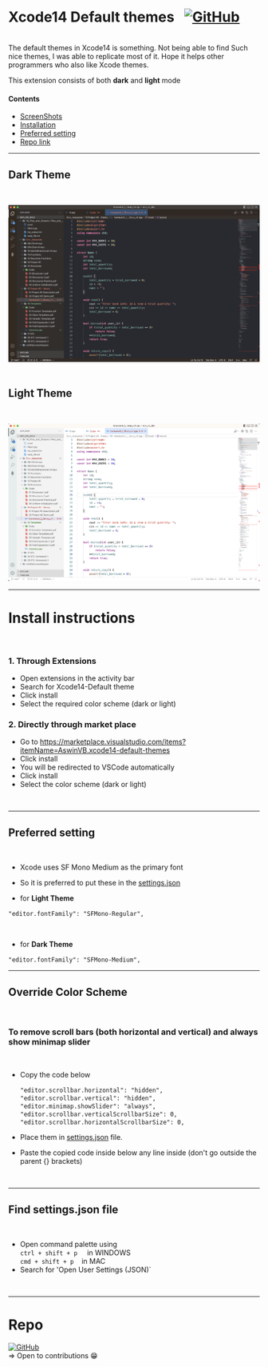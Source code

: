 # **Xcode14 Default themes** &nbsp; [![GitHub](https://img.shields.io/badge/github-%23121011.svg?style=for-the-badge&logo=github&logoColor=white)](https://github.com/vbaswin/Xcode14-VScode-Extension)
<br>
The default themes in Xcode14 is something. Not being able to find Such nice themes,
I was able to replicate most of it.
Hope it helps other programmers who also like Xcode themes.

This extension consists of both **dark** and **light** mode

#### **Contents**

- [ScreenShots](#dark-theme)
- [Installation](#install-instructions)
- [Preferred setting](#preferred-setting)
- [Repo link](#repo)


<hr>


## **Dark Theme**
<br>

![Dark theme png](/dark.png)<br>
<br>

## **Light Theme**
<br>


![Light theme png](/light.png)


<hr>

# **Install instructions**
<br>

### **1. Through Extensions**

- Open extensions in the activity bar 
- Search for Xcode14-Default theme
- Click install
- Select the required color scheme (dark or light)

### **2. Directly through market place** 

- Go to https://marketplace.visualstudio.com/items?itemName=AswinVB.xcode14-default-themes
- Click install
- You will be redirected to VSCode automatically
- Click install 
- Select the color scheme (dark or light)


<br>
<hr>

## **Preferred setting**
<br>

- Xcode uses SF Mono Medium as the primary font 
- So it is preferred to put these in the [settings.json](#find-settingsjson-file) 

- for **Light Theme**
```
"editor.fontFamily": "SFMono-Regular",
``` 
<br>

- for **Dark Theme**
```
"editor.fontFamily": "SFMono-Medium",
``` 
<hr>


## **Override Color Scheme**
<br>

###  **To remove scroll bars (both horizontal and vertical) and always show minimap slider**
<br>

- Copy the code below

    ```
    "editor.scrollbar.horizontal": "hidden",
    "editor.scrollbar.vertical": "hidden",
    "editor.minimap.showSlider": "always",
    "editor.scrollbar.verticalScrollbarSize": 0,
    "editor.scrollbar.horizontalScrollbarSize": 0,
    ```
- Place them in [settings.json](#find-settingsjson-file) file.


- Paste the copied code inside below any line inside (don't go outside the parent {} brackets)

<br>
<hr>

## **Find settings.json file**
<br>

- Open command palette using <br>
    `ctrl + shift + p` &nbsp; &nbsp; in WINDOWS<br>
    `cmd + shift + p`  &nbsp; &nbsp;in MAC
- Search for 'Open User Settings (JSON)`

<br>


<hr>

# Repo

[![GitHub](https://img.shields.io/badge/github-%23121011.svg?style=for-the-badge&logo=github&logoColor=white)](https://github.com/vbaswin/Xcode14-VScode-Extension)
<br>
=> Open to contributions 😁
